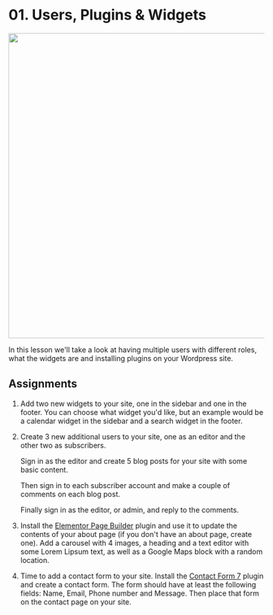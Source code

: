 # 01. Users, Plugins & Widgets
<img src="https://media.giphy.com/media/MB6myaGUwtQYg/giphy.gif" width="600">

In this lesson we'll take a look at having multiple users with different roles, what the widgets are and installing plugins on your Wordpress site.

## Assignments

1.
    Add two new widgets to your site, one in the sidebar and one in the footer. You can choose what widget you'd like, but an example would be a calendar widget in the sidebar and a search widget in the footer.

2.
    Create 3 new additional users to your site, one as an editor and the other two as subscribers.

    Sign in as the editor and create 5 blog posts for your site with some basic content.

    Then sign in to each subscriber account and make a couple of comments on each blog post.

    Finally sign in as the editor, or admin, and reply to the comments.

3.
    Install the [Elementor Page Builder](https://wordpress.org/plugins/elementor/)  plugin and use it to update the contents of your about page (if you don't have an about page, create one). Add a carousel with 4 images, a heading and a text editor with some Lorem Lipsum text, as well as a Google Maps block with a random location.

4.
    Time to add a contact form to your site. Install the [Contact Form 7](https://wordpress.org/plugins/contact-form-7/) plugin and create a contact form. The form should have at least the following fields: Name, Email, Phone number and Message. Then place that form on the contact page on your site.